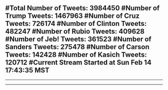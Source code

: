 #Total Number of Tweets: 3984450 
#Number of Trump Tweets: 1467963
#Number of Cruz Tweets: 726174
#Number of Clinton Tweets: 482247
#Number of Rubio Tweets: 409628
#Number of Jeb! Tweets: 361523
#Number of Sanders Tweets: 275478
#Number of Carson Tweets: 142428
#Number of Kasich Tweets: 120712
#Current Stream Started at Sun Feb 14 17:43:35 MST
---
---
---
